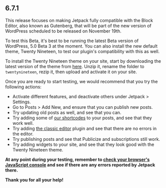 ## 6.7.1

This release focuses on making Jetpack fully compatible with the Block Editor, also known as Gutenberg, that will be part of the new version of WordPress scheduled to be released on November 19th.

To test this Beta, it's best to be running the latest Beta version of WordPress, 5.0 Beta 3 at the moment. You can also install the new default theme, Twenty Nineteen, to test our plugin's compatibility with this as well.

To install the Twenty Nineteen theme on your site, start by downloading the latest version of the theme from [here](https://github.com/WordPress/twentynineteen/archive/master.zip). Unzip it, rename the folder to `twentynineteen`, rezip it, then upload and activate it on your site.

Once you are ready to start testing, we would recommend that you try the following actions:

- Activate different features, and deactivate others under Jetpack > Settings.
- Go to Posts > Add New, and ensure that you can publish new posts.
- Try updating old posts as well, and see that you can.
- Try adding some of [our shortcodes](https://jetpack.com/support/shortcode-embeds/) to your posts, and see that they work well.
- Try adding [the classic editor](https://wordpress.org/plugins/classic-editor/) plugin and see that there are no errors in the editor.
- Try publishing posts and see that Publicize and subscriptions still work.
- Try adding widgets to your site, and see that they look good with the Twenty Nineteen theme.

**At any point during your testing, remember to [check your browser's JavaScript console](https://codex.wordpress.org/Using_Your_Browser_to_Diagnose_JavaScript_Errors#Step_3:_Diagnosis) and see if there are any errors reported by Jetpack there.**

**Thank you for all your help!**
